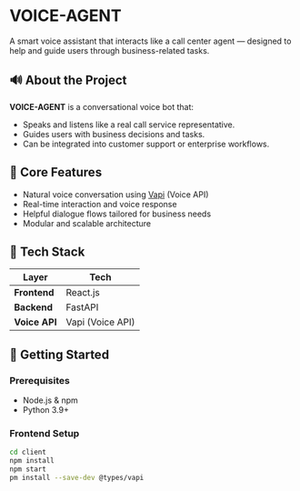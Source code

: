 # VOICE-AGENT

A smart voice assistant that interacts like a call center agent — designed to help and guide users through business-related tasks. 

## 🔊 About the Project

**VOICE-AGENT** is a conversational voice bot that:
- Speaks and listens like a real call service representative.
- Guides users with business decisions and tasks.
- Can be integrated into customer support or enterprise workflows.

## 🧠 Core Features

- Natural voice conversation using [Vapi](https://vapi.dev) (Voice API)
- Real-time interaction and voice response
- Helpful dialogue flows tailored for business needs
- Modular and scalable architecture

## 🧩 Tech Stack

| Layer       | Tech             |
|-------------|------------------|
| **Frontend**| React.js         |
| **Backend** | FastAPI          |
| **Voice API** | Vapi (Voice API) |

## 🚀 Getting Started

### Prerequisites

- Node.js & npm
- Python 3.9+

### Frontend Setup

```bash
cd client
npm install
npm start
pm install --save-dev @types/vapi
